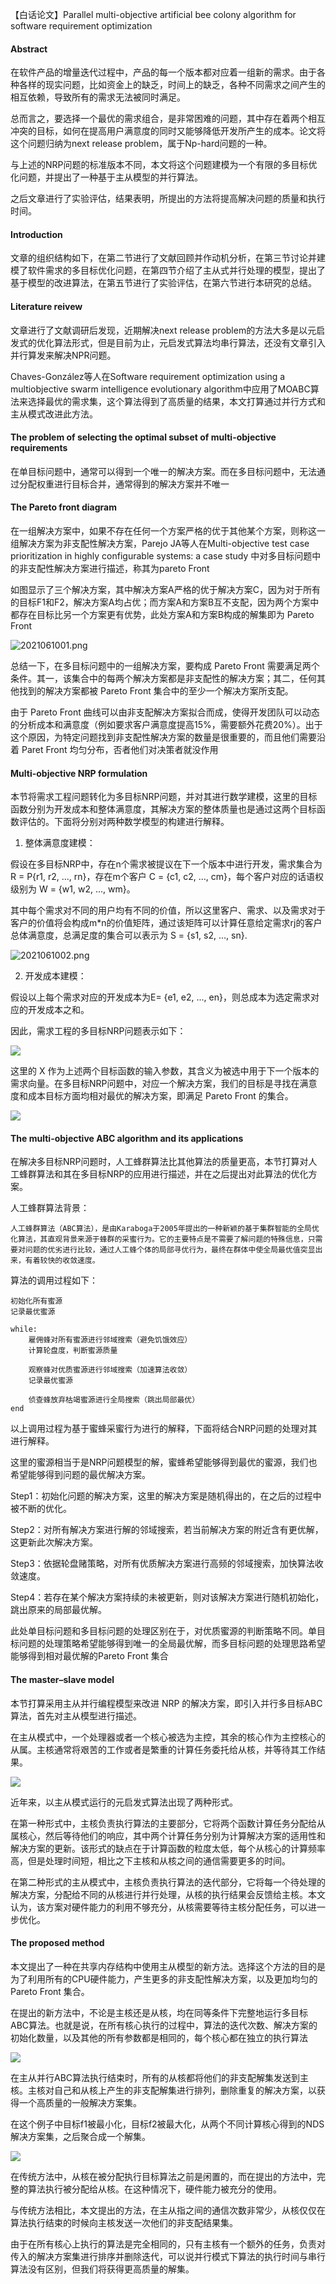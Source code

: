 【白话论文】Parallel multi-objective artificial bee colony algorithm for software requirement optimization



#### Abstract

在软件产品的增量迭代过程中，产品的每一个版本都对应着一组新的需求。由于各种各样的现实问题，比如资金上的缺乏，时间上的缺乏，各种不同需求之间产生的相互依赖，导致所有的需求无法被同时满足。

总而言之，要选择一个最优的需求组合，是非常困难的问题，其中存在着两个相互冲突的目标，如何在提高用户满意度的同时又能够降低开发所产生的成本。论文将这个问题归纳为next release problem，属于Np-hard问题的一种。

与上述的NRP问题的标准版本不同，本文将这个问题建模为一个有限的多目标优化问题，并提出了一种基于主从模型的并行算法。

之后文章进行了实验评估，结果表明，所提出的方法将提高解决问题的质量和执行时间。



#### Introduction

文章的组织结构如下，在第二节进行了文献回顾并作动机分析，在第三节讨论并建模了软件需求的多目标优化问题，在第四节介绍了主从式并行处理的模型，提出了基于模型的改进算法，在第五节进行了实验评估，在第六节进行本研究的总结。



#### Literature reivew

文章进行了文献调研后发现，近期解决next release problem的方法大多是以元启发式的优化算法形式，但是目前为止，元启发式算法均串行算法，还没有文章引入并行算发来解决NPR问题。

Chaves-González等人在Software requirement optimization using a multiobjective swarm intelligence evolutionary algorithm中应用了MOABC算法来选择最优的需求集，这个算法得到了高质量的结果，本文打算通过并行方式和主从模式改进此方法。



#### The problem of selecting the optimal subset of multi-objective requirements

在单目标问题中，通常可以得到一个唯一的解决方案。而在多目标问题中，无法通过分配权重进行目标合并，通常得到的解决方案并不唯一



#### The Pareto front diagram

在一组解决方案中，如果不存在任何一个方案严格的优于其他某个方案，则称这一组解决方案为非支配性解决方案，Parejo JA等人在Multi-objective test case prioritization in highly configurable systems: a case study 中对多目标问题中的非支配性解决方案进行描述，称其为pareto Front

如图显示了三个解决方案，其中解决方案A严格的优于解决方案C，因为对于所有的目标F1和F2，解决方案A均占优；而方案A和方案B互不支配，因为两个方案中都存在目标比另一个方案更有优势，此处方案A和方案B构成的解集即为 Pareto Front

![2021061001.png](../../pic/2021061001.png)

总结一下，在多目标问题中的一组解决方案，要构成 Pareto Front 需要满足两个条件。其一，该集合中的每两个解决方案都是非支配性的解决方案；其二，任何其他找到的解决方案都被 Pareto Front 集合中的至少一个解决方案所支配。

由于 Pareto Front 曲线可以由非支配解决方案拟合而成，使得开发团队可以动态的分析成本和满意度（例如要求客户满意度提高15%，需要额外花费20%）。出于这个原因，为特定问题找到非支配性解决方案的数量是很重要的，而且他们需要沿着 Paret Front 均匀分布，否者他们对决策者就没作用



#### Multi-objective NRP formulation

本节将需求工程问题转化为多目标NRP问题，并对其进行数学建模，这里的目标函数分别为开发成本和整体满意度，其解决方案的整体质量也是通过这两个目标函数评估的。下面将分别对两种数学模型的构建进行解释。

1. 整体满意度建模：

假设在多目标NRP中，存在n个需求被提议在下一个版本中进行开发，需求集合为R = P{r1, r2, ..., rn}，存在m个客户 C = {c1, c2, ..., cm}，每个客户对应的话语权级别为 W = {w1, w2, ..., wm}。

其中每个需求对不同的用户均有不同的价值，所以这里客户、需求、以及需求对于客户的价值将会构成m*n的价值矩阵，通过该矩阵可以计算任意给定需求rj的客户总体满意度，总满足度的集合可以表示为 S = {s1, s2, ..., sn}.

![2021061002.png](../../pic/2021061002.png)

2. 开发成本建模：

假设以上每个需求对应的开发成本为E= {e1, e2, ..., en}，则总成本为选定需求对应的开发成本之和。



因此，需求工程的多目标NRP问题表示如下：

![](../../pic/2021061003.png)



这里的 X 作为上述两个目标函数的输入参数，其含义为被选中用于下一个版本的需求向量。在多目标NRP问题中，对应一个解决方案，我们的目标是寻找在满意度和成本目标方面均相对最优的解决方案，即满足 Pareto Front 的集合。

![](../../pic/2021061004.png)

#### The multi-objective ABC algorithm and its applications

在解决多目标NRP问题时，人工蜂群算法比其他算法的质量更高，本节打算对人工蜂群算法和其在多目标NRP的应用进行描述，并在之后提出对此算法的优化方案。

人工蜂群算法背景：

```
人工蜂群算法（ABC算法），是由Karaboga于2005年提出的一种新颖的基于集群智能的全局优化算法，其直观背景来源于蜂群的采蜜行为。它的主要特点是不需要了解问题的特殊信息，只需要对问题的优劣进行比较，通过人工蜂个体的局部寻优行为，最终在群体中使全局最优值突显出来，有着较快的收敛速度。
```



算法的调用过程如下：

```shell
初始化所有蜜源
记录最优蜜源

while:
	雇佣蜂对所有蜜源进行邻域搜索（避免饥饿效应）
	计算轮盘度，判断蜜源质量

	观察蜂对优质蜜源进行邻域搜索（加速算法收敛）
	记录最优蜜源

	侦查蜂放弃枯竭蜜源进行全局搜索（跳出局部最优）
end
```



以上调用过程为基于蜜蜂采蜜行为进行的解释，下面将结合NRP问题的处理对其进行解释。

这里的蜜源相当于是NRP问题模型的解，蜜蜂希望能够得到最优的蜜源，我们也希望能够得到问题的最优解决方案。

Step1：初始化问题的解决方案，这里的解决方案是随机得出的，在之后的过程中被不断的优化。

Step2：对所有解决方案进行解的邻域搜索，若当前解决方案的附近含有更优解，这更新此次解决方案。

Step3：依据轮盘赌策略，对所有优质解决方案进行高频的邻域搜索，加快算法收敛速度。

Step4：若存在某个解决方案持续的未被更新，则对该解决方案进行随机初始化，跳出原来的局部最优解。



此处单目标问题和多目标问题的处理区别在于，对优质蜜源的判断策略不同。单目标问题的处理策略希望能够得到唯一的全局最优解，而多目标问题的处理思路希望能够得到相对最优解的Pareto Front 集合

#### The master–slave model

本节打算采用主从并行编程模型来改进 NRP 的解决方案，即引入并行多目标ABC算法，首先对主从模型进行描述。

在主从模式中，一个处理器或者一个核心被选为主控，其余的核心作为主控核心的从属。主核通常将艰苦的工作或者是繁重的计算任务委托给从核，并等待其工作结果。

![](../../pic/2021061005.png)



近年来，以主从模式运行的元启发式算法出现了两种形式。

在第一种形式中，主核负责执行算法的主要部分，它将两个函数计算任务分配给从属核心，然后等待他们的响应，其中两个计算任务分别为计算解决方案的适用性和解决方案的更新。该形式的缺点在于计算函数的粒度太低，每个从核心的计算频率高，但是处理时间短，相比之下主核和从核之间的通信需要更多的时间。

在第二种形式的主从模式中，主核负责执行算法的迭代部分，它将每一个待处理的解决方案，分配给不同的从核进行并行处理，从核的执行结果会反馈给主核。本文认为，该方案对硬件能力的利用不够充分，从核需要等待主核分配任务，可以进一步优化。



#### The proposed method

本文提出了一种在共享内存结构中使用主从模型的新方法。选择这个方法的目的是为了利用所有的CPU硬件能力，产生更多的非支配性解决方案，以及更加均匀的Pareto Front 集合。

在提出的新方法中，不论是主核还是从核，均在同等条件下完整地运行多目标ABC算法。也就是说，在所有核心执行的过程中，算法的迭代次数、解决方案的初始化数量，以及其他的所有参数都是相同的，每个核心都在独立的执行算法

![](../../pic/2021061006.png)

在主从并行ABC算法执行结束时，所有的从核都将他们的非支配解集发送到主核。主核对自己和从核上产生的非支配解集进行排列，删除重复的解决方案，以获得一个高质量的一般解决方案集。

在这个例子中目标f1被最小化，目标f2被最大化，从两个不同计算核心得到的NDS解决方案集，之后聚合成一个解集。

![](../../pic/2021061007.png)



在传统方法中，从核在被分配执行目标算法之前是闲置的，而在提出的方法中，完整的算法执行被分配给从核。在这种情况下，硬件能力被充分的使用。

与传统方法相比，本文提出的方法，在主从指之间的通信次数非常少，从核仅仅在算法执行结束的时候向主核发送一次他们的非支配结果集。

由于在所有核心上执行的算法是完全相同的，只有主核有一个额外的任务，负责对传入的解决方案集进行排序并删除迭代，可以说并行模式下算法的执行时间与串行算法没有区别，但我们将获得更高质量的解集。


